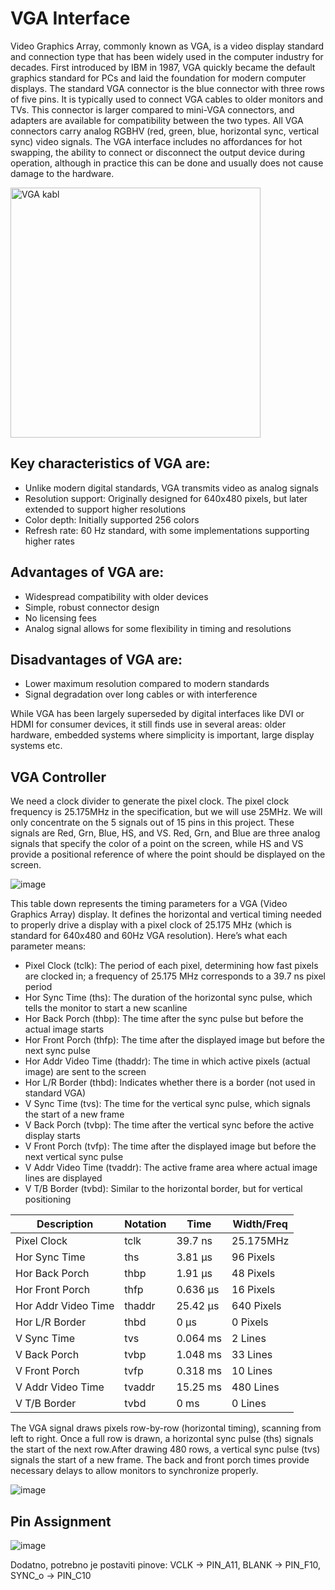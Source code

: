 # VGA Interface

Video Graphics Array, commonly known as VGA, is a video display standard and connection type that has been widely used in the computer industry for decades. First introduced by IBM in 1987, VGA quickly became the default graphics standard for PCs and laid the foundation for modern computer displays.
The standard VGA connector is the blue connector with three rows of five pins. It is typically used to connect VGA cables to older monitors and TVs. This connector is larger compared to mini-VGA connectors, and adapters are available for compatibility between the two types. All VGA connectors carry analog RGBHV (red, green, blue, horizontal sync, vertical sync) video signals. 
The VGA interface includes no affordances for hot swapping, the ability to connect or disconnect the output device during operation, although in practice this can be done and usually does not cause damage to the hardware.

<img src="https://upload.wikimedia.org/wikipedia/commons/thumb/8/81/Vga-cable.jpg/800px-Vga-cable.jpg" alt="VGA kabl" width="400">


## Key characteristics of VGA are: 

- Unlike modern digital standards, VGA transmits video as analog signals
- Resolution support: Originally designed for 640x480 pixels, but later extended to support higher resolutions
- Color depth: Initially supported 256 colors
- Refresh rate: 60 Hz standard, with some implementations supporting higher rates

## Advantages of VGA are: 

- Widespread compatibility with older devices
- Simple, robust connector design
- No licensing fees
- Analog signal allows for some flexibility in timing and resolutions

## Disadvantages of VGA are:

- Lower maximum resolution compared to modern standards
- Signal degradation over long cables or with interference

While VGA has been largely superseded by digital interfaces like DVI or HDMI for consumer devices, it still finds use in several areas: older hardware, embedded systems where simplicity is important, large display systems etc.

## VGA Controller 
We need a clock divider to generate the pixel clock. The pixel clock frequency is 25.175MHz in the specification, but we will use 25MHz. We will only concentrate on the 5 signals out of 15 pins in this project. These signals are Red, Grn, Blue, HS, and VS. Red, Grn, and Blue are three analog signals that specify the color of a point on the screen, while HS and VS provide a positional reference of where the point should be displayed on the screen.


![image](https://digilent.com/reference/_media/learn/programmable-logic/tutorials/vga-display-congroller/1-vga-pinout.png)


This table down represents the timing parameters for a VGA (Video Graphics Array) display. It defines the horizontal and vertical timing needed to properly drive a display with a pixel clock of 25.175 MHz (which is standard for 640x480 and 60Hz VGA resolution). 
Here’s what each parameter means:

- Pixel Clock (tclk): The period of each pixel, determining how fast pixels are clocked in; a frequency of 25.175 MHz corresponds to a 39.7 ns pixel period
- Hor Sync Time (ths): The duration of the horizontal sync pulse, which tells the monitor to start a new scanline
- Hor Back Porch (thbp): The time after the sync pulse but before the actual image starts
- Hor Front Porch (thfp): The time after the displayed image but before the next sync pulse
- Hor Addr Video Time (thaddr): The time in which active pixels (actual image) are sent to the screen
- Hor L/R Border (thbd): Indicates whether there is a border (not used in standard VGA)
- V Sync Time (tvs): The time for the vertical sync pulse, which signals the start of a new frame
- V Back Porch (tvbp): The time after the vertical sync before the active display starts
- V Front Porch (tvfp): The time after the displayed image but before the next vertical sync pulse
- V Addr Video Time (tvaddr): The active frame area where actual image lines are displayed
- V T/B Border (tvbd): Similar to the horizontal border, but for vertical positioning


|  Description        | Notation | Time     | Width/Freq |
| --------------------| ---------| ---------| -----------|
| Pixel Clock         | tclk	 | 39.7 ns  | 25.175MHz  |
| Hor Sync Time       | ths	 | 3.81 μs  | 96 Pixels  |
| Hor Back Porch      | thbp     | 1.91 μs  | 48 Pixels  |
| Hor Front Porch     | thfp	 | 0.636 μs | 16 Pixels  |
| Hor Addr Video Time | thaddr	 | 25.42 μs | 640 Pixels |
| Hor L/R Border      | thbd	 | 0 μs     | 0 Pixels   |
| V Sync Time	      | tvs	 | 0.064 ms | 2 Lines    |
| V Back Porch        | tvbp	 | 1.048 ms | 33 Lines   |
| V Front Porch       | tvfp	 | 0.318 ms | 10 Lines   |
| V Addr Video Time   | tvaddr	 | 15.25 ms | 480 Lines  |
| V T/B Border        | tvbd	 | 0 ms	    | 0 Lines    |

The VGA signal draws pixels row-by-row (horizontal timing), scanning from left to right. Once a full row is drawn, a horizontal sync pulse (ths) signals the start of the next row.After drawing 480 rows, a vertical sync pulse (tvs) signals the start of a new frame. The back and front porch times provide necessary delays to allow monitors to synchronize properly.


![image](https://digilent.com/reference/_media/learn/programmable-logic/tutorials/vga-display-congroller/4-vga-timing-specification.png)


## Pin Assignment 

![image](https://i.sstatic.net/NDfpg.png)

Dodatno, potrebno je postaviti pinove: VCLK -> PIN_A11, BLANK -> PIN_F10, SYNC_o -> PIN_C10
